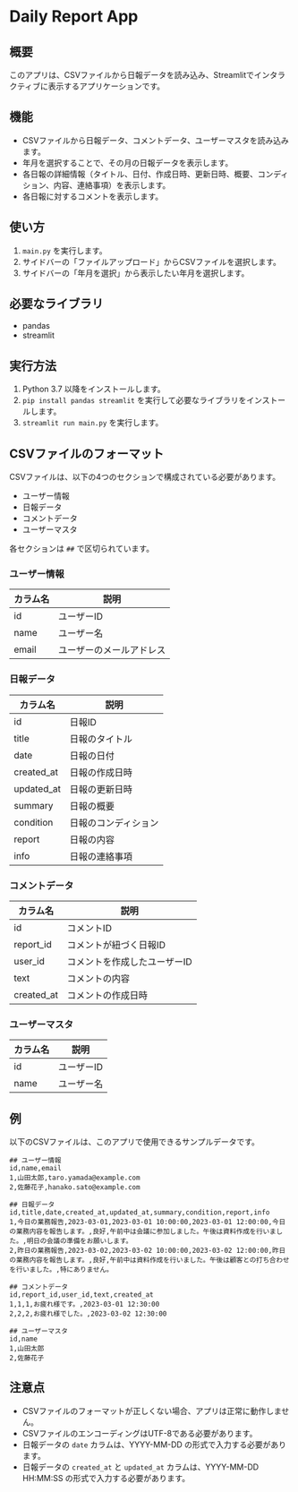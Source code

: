 # Daily Report App

## 概要

このアプリは、CSVファイルから日報データを読み込み、Streamlitでインタラクティブに表示するアプリケーションです。

## 機能

* CSVファイルから日報データ、コメントデータ、ユーザーマスタを読み込みます。
* 年月を選択することで、その月の日報データを表示します。
* 各日報の詳細情報（タイトル、日付、作成日時、更新日時、概要、コンディション、内容、連絡事項）を表示します。
* 各日報に対するコメントを表示します。

## 使い方

1. `main.py` を実行します。
2. サイドバーの「ファイルアップロード」からCSVファイルを選択します。
3. サイドバーの「年月を選択」から表示したい年月を選択します。

## 必要なライブラリ

* pandas
* streamlit

## 実行方法

1. Python 3.7 以降をインストールします。
2. `pip install pandas streamlit` を実行して必要なライブラリをインストールします。
3. `streamlit run main.py` を実行します。

## CSVファイルのフォーマット

CSVファイルは、以下の4つのセクションで構成されている必要があります。

* ユーザー情報
* 日報データ
* コメントデータ
* ユーザーマスタ

各セクションは `##` で区切られています。

### ユーザー情報

| カラム名 | 説明 |
|---|---|
| id | ユーザーID |
| name | ユーザー名 |
| email | ユーザーのメールアドレス |

### 日報データ

| カラム名 | 説明 |
|---|---|
| id | 日報ID |
| title | 日報のタイトル |
| date | 日報の日付 |
| created_at | 日報の作成日時 |
| updated_at | 日報の更新日時 |
| summary | 日報の概要 |
| condition | 日報のコンディション |
| report | 日報の内容 |
| info | 日報の連絡事項 |

### コメントデータ

| カラム名 | 説明 |
|---|---|
| id | コメントID |
| report_id | コメントが紐づく日報ID |
| user_id | コメントを作成したユーザーID |
| text | コメントの内容 |
| created_at | コメントの作成日時 |

### ユーザーマスタ

| カラム名 | 説明 |
|---|---|
| id | ユーザーID |
| name | ユーザー名 |

## 例

以下のCSVファイルは、このアプリで使用できるサンプルデータです。
```csv
## ユーザー情報
id,name,email
1,山田太郎,taro.yamada@example.com
2,佐藤花子,hanako.sato@example.com

## 日報データ
id,title,date,created_at,updated_at,summary,condition,report,info
1,今日の業務報告,2023-03-01,2023-03-01 10:00:00,2023-03-01 12:00:00,今日の業務内容を報告します。,良好,午前中は会議に参加しました。午後は資料作成を行いました。,明日の会議の準備をお願いします。
2,昨日の業務報告,2023-03-02,2023-03-02 10:00:00,2023-03-02 12:00:00,昨日の業務内容を報告します。,良好,午前中は資料作成を行いました。午後は顧客との打ち合わせを行いました。,特にありません。

## コメントデータ
id,report_id,user_id,text,created_at
1,1,1,お疲れ様です。,2023-03-01 12:30:00
2,2,2,お疲れ様でした。,2023-03-02 12:30:00

## ユーザーマスタ
id,name
1,山田太郎
2,佐藤花子
```


## 注意点

* CSVファイルのフォーマットが正しくない場合、アプリは正常に動作しません。
* CSVファイルのエンコーディングはUTF-8である必要があります。
* 日報データの `date` カラムは、YYYY-MM-DD の形式で入力する必要があります。
* 日報データの `created_at` と `updated_at` カラムは、YYYY-MM-DD HH:MM:SS の形式で入力する必要があります。
